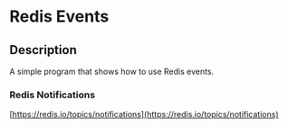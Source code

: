 # Redis Events

## Description

A simple program that shows how to use Redis events.

### Redis Notifications

[https://redis.io/topics/notifications](https://redis.io/topics/notifications)